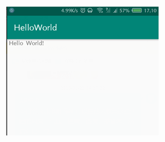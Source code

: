 ![qq](https://github.com/xieyueyin/preference/blob/master/picture/QQ%E6%88%AA%E5%9B%BE20180523211332.png)

